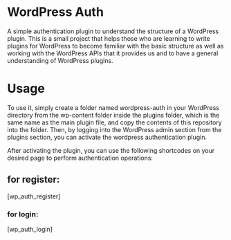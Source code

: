 # WordPress Auth

A simple authentication plugin to understand the structure of a WordPress plugin. This is a small project that helps those who are learning to write plugins for WordPress to become familiar with the basic structure as well as working with the WordPress APIs that it provides us and to have a general understanding of WordPress plugins.

# Usage 

To use it, simply create a folder named wordpress-auth in your WordPress directory from the wp-content folder inside the plugins folder, which is the same name as the main plugin file, and copy the contents of this repository into the folder. Then, by logging into the WordPress admin section from the plugins section, you can activate the wordpress authentication plugin.

After activating the plugin, you can use the following shortcodes on your desired page to perform authentication operations:

## for register:

[wp_auth_register]

### for login:

[wp_auth_login]